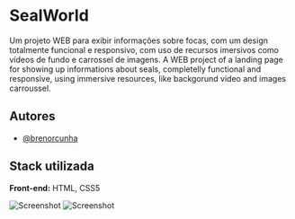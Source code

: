 
# SealWorld

 Um projeto WEB para exibir informações sobre focas, com um design totalmente funcional e responsivo, com uso de recursos imersivos como vídeos de fundo e carrossel de imagens.
 A WEB project of a landing page for showing up informations about seals, completelly functional and responsive, using immersive resources, like backgorund video and images carroussel.

## Autores

- [@brenorcunha](https://www.github.com/brenorcunha)

## Stack utilizada

**Front-end:** HTML, CSS5

![Screenshot](https://onedrive.live.com/embed?resid=5D154344EF67B72B%2160005&authkey=%21AGNjcpEhoKMUEhc&width=660)
![Screenshot](https://onedrive.live.com/embed?resid=5D154344EF67B72B%2160016&authkey=%21AJanRlw0H7U_-ks&width=1347&height=651)
